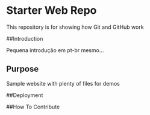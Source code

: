 # Starter Web Repo

This repository is for showing how Git and GitHub work

##Introduction

Pequena introdução em pt-br mesmo...

## Purpose

Sample website with plenty of files for demos

##Deployment

##How To Contribute
